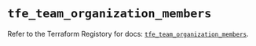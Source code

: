 # `tfe_team_organization_members`

Refer to the Terraform Registory for docs: [`tfe_team_organization_members`](https://registry.terraform.io/providers/hashicorp/tfe/0.51.0/docs/resources/team_organization_members).
